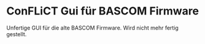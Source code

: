 ConFLiCT Gui für BASCOM Firmware
========
Unfertige GUI für die alte BASCOM Firmware. 
Wird nicht mehr fertig gestellt.
